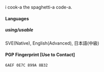 i cook-a the spaghetti-a code-a.

#### Languages

##### using/usable
SVE(Native), English(Advanced), 日本語(中級)

#### PGP Fingerprint [Use to Contact]
`6AEF 0E7C 899A 8B32`
